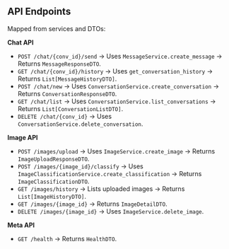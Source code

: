 ## **API Endpoints**

Mapped from services and DTOs:

**Chat API**

* `POST /chat/{conv_id}/send` → Uses `MessageService.create_message` → Returns `MessageResponseDTO`.
* `GET /chat/{conv_id}/history` → Uses `get_conversation_history` → Returns `List[MessageHistoryDTO]`.
* `POST /chat/new` → Uses `ConversationService.create_conversation` → Returns `ConversationResponseDTO`.
* `GET /chat/list` → Uses `ConversationService.list_conversations` → Returns `List[ConversationListDTO]`.
* `DELETE /chat/{conv_id}` → Uses `ConversationService.delete_conversation`.

**Image API**

* `POST /images/upload` → Uses `ImageService.create_image` → Returns `ImageUploadResponseDTO`.
* `POST /images/{image_id}/classify` → Uses `ImageClassificationService.create_classification` → Returns `ImageClassificationDTO`.
* `GET /images/history` → Lists uploaded images → Returns `List[ImageHistoryDTO]`.
* `GET /images/{image_id}` → Returns `ImageDetailDTO`.
* `DELETE /images/{image_id}` → Uses `ImageService.delete_image`.

**Meta API**

* `GET /health` → Returns `HealthDTO`.


